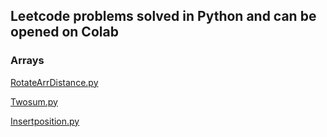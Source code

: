 ## Leetcode problems solved in Python and can be opened on Colab

### Arrays
[RotateArrDistance.py](https://github.com/parvathic/c-questions/blob/master/arrays/Rotatearraydistance.ipynb)

[Twosum.py](https://github.com/parvathic/c-questions/blob/master/arrays/TwoSum.ipynb)

[Insertposition.py](https://github.com/parvathic/c-questions/blob/master/arrays/SearchInsertPosition.ipynb)
